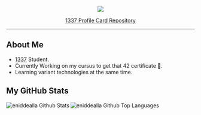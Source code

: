 <p align="center">
<img src="https://1337-readme.vercel.app/api/profile?cursus=42&dark=true&login=akhalid">
<a href="https://github.com/mohouyizme/1337-readme"> <p align="center">1337 Profile Card Repository</p> </a>
</p>

<!-- ##### [Card repository](https://github.com/mohouyizme/1337-readme)-->
---
## About Me

- [1337](https://www.1337.ma/en/) Student.
- Currently Working on my cursus to get that 42 certificate 🤤.
- Learning variant technologies at the same time.

## My GitHub Stats

<img align="left" alt="eniddealla Github Stats" src="https://github-readme-stats.vercel.app/api?username=eniddealla&show_icons=true&hide_border=true&hide_title=true&icon_color=17D778&bg_color=0d1117&text_color=e1e4e8">


<img alt="eniddealla Github Top Languages" src="https://github-readme-stats.vercel.app/api/top-langs/?username=eniddealla&show_icons=true&hide_border=true&hide_title=true&layout=compact&icon_color=17D778&bg_color=0d1117&text_color=e1e4e8">

